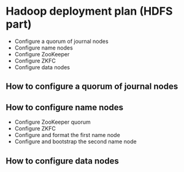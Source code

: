 # Hadoop deployment plan (HDFS part)
* Configure a quorum of journal nodes
* Configure name nodes
* Configure ZooKeeper
* Configure ZKFC
* Configure data nodes
## How to configure a quorum of journal nodes

## How to configure name nodes
* Configure ZooKeeper quorum
* Configure ZKFC
* Configure and format the first name node
* Configure and bootstrap the second name node
## How to configure data nodes
